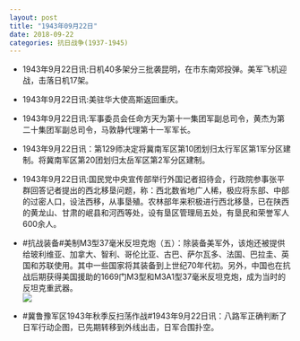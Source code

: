 ```yaml
---
layout: post
title: "1943年09月22日"
date: 2018-09-22
categories: 抗日战争(1937-1945)
---
```


<meta name="referrer" content="no-referrer" />

- 1943年9月22日讯:日机40多架分三批袭昆明，在市东南郊投弹。美军飞机迎战，击落日机17架。 

- 1943年9月22日讯:美驻华大使高斯返回重庆。 

- 1943年9月22日讯:军事委员会任命方天为第十一集团军副总司令，黄杰为第二十集团军副总司令，马敦静代理第十一军军长。 

- 1943年9月22日讯：第129师决定将冀南军区第10团划归太行军区第1军分区建制。将冀南军区第20团划归太岳军区第2军分区建制。 

- 1943年9月22日讯:国民党中央宣传部举行外国记者招待会，行政院参事张平群回答记者提出的西北移垦问题，称：西北数省地广人稀，极应将东部、中部的过密人口，设法西移，从事垦殖。农林部年来积极进行西北移垦，已在陕西的黄龙山、甘肃的岷县和河西等处，设有垦区管理局五处，有垦民和荣誉军人600余人。 

- #抗战装备#美制M3型37毫米反坦克炮（五）：除装备美军外，该炮还被提供给玻利维亚、加拿大、智利、哥伦比亚、古巴、萨尔瓦多、法国、巴拉圭、英国和苏联使用。其中一些国家将其装备到上世纪70年代初。另外，中国也在抗战后期获得美国援助的1669门M3型和M3A1型37毫米反坦克炮，成为当时的反坦克重武器。 <br/><img src="https://wx4.sinaimg.cn/large/aca367d8ly1fvi36ot1e6j20g40u647t.jpg" />

- #冀鲁豫军区1943年秋季反扫荡作战#1943年9月22日讯：八路军正确判断了日军行动企图，已先期转移到外线出击，日军合围扑空。 

